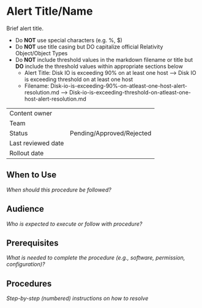 # Alert Title/Name
Brief alert title.
- Do **NOT** use special characters (e.g. %, $)
- Do **NOT** use title casing but DO capitalize official Relativity Object/Object Types
- Do **NOT** include threshold values in the markdown filename or title but **DO** include the threshold values within appropriate sections below   
  - Alert Title: Disk IO is exceeding 90% on at least one host --> Disk IO is exceeding threshold on at least one host
  - Filename: Disk-io-is-exceeding-90%-on-atleast-one-host-alert-resolution.md --> Disk-io-is-exceeding-threshold-on-atleast-one-host-alert-resolution.md

|||
|-|-|
|Content owner||
|Team||
|Status|Pending/Approved/Rejected|
|Last reviewed date||
|Rollout date||

## When to Use
*When should this procedure be followed?*

## Audience
*Who is expected to execute or follow with procedure?*

## Prerequisites
*What is needed to complete the procedure (e.g., software, permission, configuration)?*

## Procedures
*Step-by-step (numbered) instructions on how to resolve*

